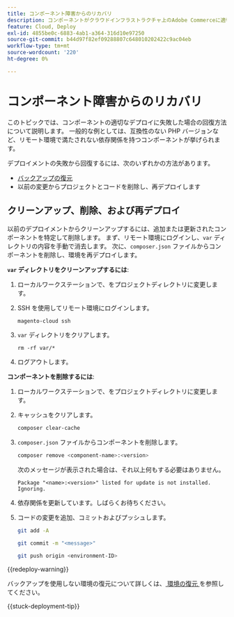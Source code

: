 ```yaml
---
title: コンポーネント障害からのリカバリ
description: コンポーネントがクラウドインフラストラクチャ上のAdobe Commerceに適切にデプロイされない場合の復元方法を説明します。
feature: Cloud, Deploy
exl-id: 4855be0c-6883-4ab1-a364-316d10e97250
source-git-commit: b44d97f82ef09288807c648010202422c9ac04eb
workflow-type: tm+mt
source-wordcount: '220'
ht-degree: 0%

---
```


# コンポーネント障害からのリカバリ

このトピックでは、コンポーネントの適切なデプロイに失敗した場合の回復方法について説明します。 一般的な例としては、互換性のない PHP バージョンなど、リモート環境で満たされない依存関係を持つコンポーネントが挙げられます。

デプロイメントの失敗から回復するには、次のいずれかの方法があります。

- [バックアップの復元](../storage/snapshots.md#restore-a-snapshot)
- 以前の変更からプロジェクトとコードを削除し、再デプロイします

## クリーンアップ、削除、および再デプロイ

以前のデプロイメントからクリーンアップするには、追加または更新されたコンポーネントを特定して削除します。 まず、リモート環境にログインし、`var` ディレクトリの内容を手動で消去します。 次に、`composer.json` ファイルからコンポーネントを削除し、環境を再デプロイします。

**`var` ディレクトリをクリーンアップするには**:

1. ローカルワークステーションで、をプロジェクトディレクトリに変更します。

1. SSH を使用してリモート環境にログインします。

   ```bash
   magento-cloud ssh
   ```

1. `var` ディレクトリをクリアします。

   ```shell
   rm -rf var/*
   ```

1. ログアウトします。

**コンポーネントを削除するには**:

1. ローカルワークステーションで、をプロジェクトディレクトリに変更します。

1. キャッシュをクリアします。

   ```bash
   composer clear-cache
   ```

1. `composer.json` ファイルからコンポーネントを削除します。

   ```bash
   composer remove <component-name>:<version>
   ```

   次のメッセージが表示された場合は、それ以上何もする必要はありません。

   ```terminal
   Package "<name>:<version>" listed for update is not installed. Ignoring.
   ```

1. 依存関係を更新しています。しばらくお待ちください。

1. コードの変更を追加、コミットおよびプッシュします。

   ```bash
   git add -A
   ```

   ```bash
   git commit -m "<message>"
   ```

   ```bash
   git push origin <environment-ID>
   ```

{{redeploy-warning}}

バックアップを使用しない環境の復元について詳しくは、[ 環境の復元 ](../development/restore-environment.md) を参照してください。

{{stuck-deployment-tip}}

